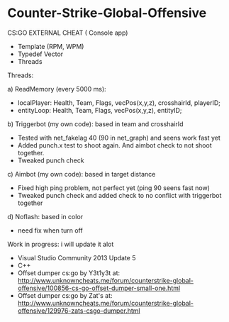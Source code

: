 # Counter-Strike-Global-Offensive

CS:GO EXTERNAL CHEAT ( Console app)

* Template (RPM, WPM)
* Typedef Vector
* Threads


Threads:

a) ReadMemory (every 5000 ms):  
* localPlayer: Health, Team, Flags, vecPos(x,y,z), crosshairId, playerID;
* entityLoop: Health, Team, Flags, vecPos(x,y,z), entityID;

b) Triggerbot (my own code):  based in team and crosshairId
* Tested with net_fakelag 40 (90 in net_graph) and seens work fast yet
* Added punch.x test to shoot again. And aimbot check to not shoot together.
* Tweaked punch check

c) Aimbot (my own code): based in target distance
* Fixed high ping problem, not perfect yet (ping 90 seens fast now)
* Tweaked punch check and added check to no conflict with triggerbot together

d) Noflash: based in color
* need fix when turn off

Work in progress: i will update it alot

* Visual Studio Community 2013 Update 5
* C++
* Offset dumper cs:go by Y3t1y3t at: http://www.unknowncheats.me/forum/counterstrike-global-offensive/100856-cs-go-offset-dumper-small-one.html
* Offset dumper cs:go by Zat's at: http://www.unknowncheats.me/forum/counterstrike-global-offensive/129976-zats-csgo-dumper.html
